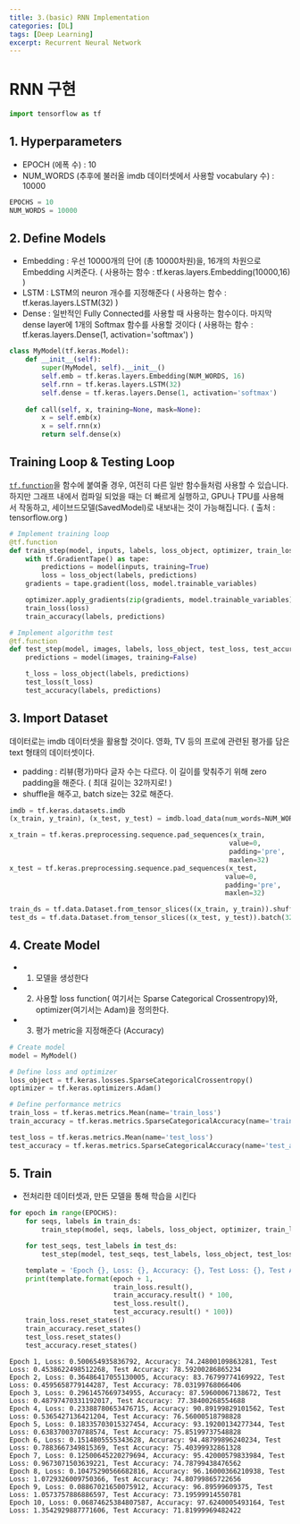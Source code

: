 ```yaml
---
title: 3.(basic) RNN Implementation
categories: [DL]
tags: [Deep Learning]
excerpt: Recurrent Neural Network
---
```


# RNN 구현


```python
import tensorflow as tf
```

## 1. Hyperparameters

- EPOCH (에폭 수) : 10 
- NUM_WORDS (추후에 불러올 imdb 데이터셋에서 사용할 vocabulary 수) : 10000


```python
EPOCHS = 10
NUM_WORDS = 10000
```



## 2. Define Models

- Embedding : 우선 10000개의 단어 (총 10000차원)을, 16개의 차원으로 Embedding 시켜준다. 
  ( 사용하는 함수 : tf.keras.layers.Embedding(10000,16) )
- LSTM : LSTM의 neuron 개수를 지정해준다
  ( 사용하는 함수 : tf.keras.layers.LSTM(32) )
- Dense : 일반적인 Fully Connected를 사용할 때 사용하는 함수이다. 마지막 dense layer에 1개의 Softmax 함수를 사용할 것이다
  ( 사용하는 함수 : tf.keras.layers.Dense(1, activation='softmax') )


```python
class MyModel(tf.keras.Model):
    def __init__(self):
        super(MyModel, self).__init__()
        self.emb = tf.keras.layers.Embedding(NUM_WORDS, 16)
        self.rnn = tf.keras.layers.LSTM(32)
        self.dense = tf.keras.layers.Dense(1, activation='softmax')
        
    def call(self, x, training=None, mask=None):
        x = self.emb(x)
        x = self.rnn(x)
        return self.dense(x)
```



## Training Loop & Testing Loop

[`tf.function`](https://www.tensorflow.org/api_docs/python/tf/function?hl=ko)을 함수에 붙여줄 경우, 여전히 다른 일반 함수들처럼 사용할 수 있습니다. 하지만 그래프 내에서 컴파일 되었을 때는 더 빠르게 실행하고, GPU나 TPU를 사용해서 작동하고, 세이브드모델(SavedModel)로 내보내는 것이 가능해집니다. ( 출처 : tensorflow.org )


```python
# Implement training loop
@tf.function
def train_step(model, inputs, labels, loss_object, optimizer, train_loss, train_accuracy):
    with tf.GradientTape() as tape:
        predictions = model(inputs, training=True)
        loss = loss_object(labels, predictions)
    gradients = tape.gradient(loss, model.trainable_variables)

    optimizer.apply_gradients(zip(gradients, model.trainable_variables))
    train_loss(loss)
    train_accuracy(labels, predictions)

# Implement algorithm test
@tf.function
def test_step(model, images, labels, loss_object, test_loss, test_accuracy):
    predictions = model(images, training=False)

    t_loss = loss_object(labels, predictions)
    test_loss(t_loss)
    test_accuracy(labels, predictions)
```



## 3. Import Dataset

데이터로는 imdb 데이터셋을 활용할 것이다. 영화, TV 등의 프로에 관련된 평가를 담은 text 형태의 데이터셋이다.

- padding : 리뷰(평가)마다 글자 수는 다르다. 이 길이를 맞춰주기 위해 zero padding을 해준다. 
  ( 최대 길이는 32까지로! )
- shuffle을 해주고, batch size는 32로 해준다.

```python
imdb = tf.keras.datasets.imdb
(x_train, y_train), (x_test, y_test) = imdb.load_data(num_words=NUM_WORDS)

x_train = tf.keras.preprocessing.sequence.pad_sequences(x_train,
                                                       value=0,
                                                       padding='pre',
                                                       maxlen=32)
x_test = tf.keras.preprocessing.sequence.pad_sequences(x_test,
                                                      value=0,
                                                      padding='pre',
                                                      maxlen=32)

train_ds = tf.data.Dataset.from_tensor_slices((x_train, y_train)).shuffle(10000).batch(32)
test_ds = tf.data.Dataset.from_tensor_slices((x_test, y_test)).batch(32)
```






## 4. Create Model
- 1) 모델을 생성한다
- 2) 사용할 loss function( 여기서는 Sparse Categorical Crossentropy)와, optimizer(여기서는 Adam)을 정의한다.
- 3) 평가 metric을 지정해준다 (Accuracy)


```python
# Create model
model = MyModel()

# Define loss and optimizer
loss_object = tf.keras.losses.SparseCategoricalCrossentropy()
optimizer = tf.keras.optimizers.Adam()

# Define performance metrics
train_loss = tf.keras.metrics.Mean(name='train_loss')
train_accuracy = tf.keras.metrics.SparseCategoricalAccuracy(name='train_accuracy')

test_loss = tf.keras.metrics.Mean(name='test_loss')
test_accuracy = tf.keras.metrics.SparseCategoricalAccuracy(name='test_accuracy')
```



## 5. Train

- 전처리한 데이터셋과, 만든 모델을 통해 학습을 시킨다


```python
for epoch in range(EPOCHS):
    for seqs, labels in train_ds:
        train_step(model, seqs, labels, loss_object, optimizer, train_loss, train_accuracy)

    for test_seqs, test_labels in test_ds:
        test_step(model, test_seqs, test_labels, loss_object, test_loss, test_accuracy)

    template = 'Epoch {}, Loss: {}, Accuracy: {}, Test Loss: {}, Test Accuracy: {}'
    print(template.format(epoch + 1,
                          train_loss.result(),
                          train_accuracy.result() * 100,
                          test_loss.result(),
                          test_accuracy.result() * 100))
    train_loss.reset_states()
    train_accuracy.reset_states()
    test_loss.reset_states()
    test_accuracy.reset_states()
```

    Epoch 1, Loss: 0.500654935836792, Accuracy: 74.24800109863281, Test Loss: 0.4538622498512268, Test Accuracy: 78.59200286865234
    Epoch 2, Loss: 0.36486417055130005, Accuracy: 83.76799774169922, Test Loss: 0.4595658779144287, Test Accuracy: 78.03199768066406
    Epoch 3, Loss: 0.2961457669734955, Accuracy: 87.59600067138672, Test Loss: 0.48797470331192017, Test Accuracy: 77.38400268554688
    Epoch 4, Loss: 0.23388780653476715, Accuracy: 90.89199829101562, Test Loss: 0.5365427136421204, Test Accuracy: 76.56000518798828
    Epoch 5, Loss: 0.18335703015327454, Accuracy: 93.19200134277344, Test Loss: 0.6383700370788574, Test Accuracy: 75.85199737548828
    Epoch 6, Loss: 0.1514805555343628, Accuracy: 94.48799896240234, Test Loss: 0.7883667349815369, Test Accuracy: 75.40399932861328
    Epoch 7, Loss: 0.12500645220279694, Accuracy: 95.42000579833984, Test Loss: 0.9673071503639221, Test Accuracy: 74.78799438476562
    Epoch 8, Loss: 0.10475290566682816, Accuracy: 96.16000366210938, Test Loss: 1.0729326009750366, Test Accuracy: 74.80799865722656
    Epoch 9, Loss: 0.08867021650075912, Accuracy: 96.89599609375, Test Loss: 1.0573757886886597, Test Accuracy: 73.19599914550781
    Epoch 10, Loss: 0.06874625384807587, Accuracy: 97.6240005493164, Test Loss: 1.3542929887771606, Test Accuracy: 71.81999969482422

